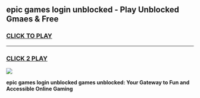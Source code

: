 
## epic games login unblocked - Play Unblocked Gmaes & Free
<h3>
<a href="https://premium.freeplayer.one?title=epic_games_login_unblocked&ref=19F">CLICK TO PLAY</a></h3>
<hr>

<h3>
<a href="https://premium.freeplayer.one?title=epic_games_login_unblocked&ref=19F">CLICK 2 PLAY</a>
  
</h3>

<a href="https://premium.freeplayer.one?title=epic_games_login_unblocked&ref=19F/"><img src="https://clearcache.store/games.png"></a>


**epic games login unblocked games unblocked: Your Gateway to Fun and Accessible Online Gaming**
